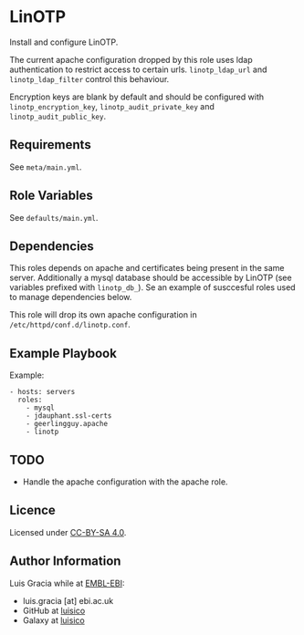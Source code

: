LinOTP
======
Install and configure LinOTP.

The current apache configuration dropped by this role uses ldap authentication to restrict access to certain urls. `linotp_ldap_url` and `linotp_ldap_filter` control this behaviour.

Encryption keys are blank by default and should be configured with `linotp_encryption_key`, `linotp_audit_private_key` and `linotp_audit_public_key`.

Requirements
------------
See `meta/main.yml`.

Role Variables
--------------
See `defaults/main.yml`.

Dependencies
------------
This roles depends on apache and certificates being present in the same server. Additionally a mysql database should be accessible by LinOTP (see variables prefixed with `linotp_db_`). Se an example of susccesful roles used to manage dependencies below.

This role will drop its own apache configuration in `/etc/httpd/conf.d/linotp.conf`.

Example Playbook
----------------
Example:
```
- hosts: servers
  roles:
    - mysql
    - jdauphant.ssl-certs
    - geerlingguy.apache
    - linotp
```

TODO
----
- Handle the apache configuration with the apache role.

Licence
-------
Licensed under [CC-BY-SA 4.0](https://creativecommons.org/licenses/by-sa/4.0/).

Author Information
------------------
Luis Gracia while at [EMBL-EBI](http://www.ebi.ac.uk/):
- luis.gracia [at] ebi.ac.uk
- GitHub at [luisico](https://github.com/luisico)
- Galaxy at [luisico](https://galaxy.ansible.com/luisico)
